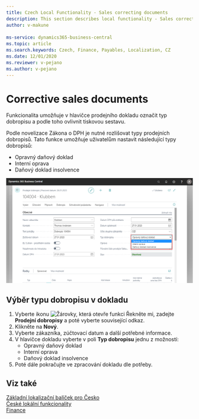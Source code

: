 ```yaml
---
title: Czech Local Functionality - Sales correcting documents 
description: This section describes local functionality - Sales correcting documents.
author: v-makune

ms-service: dynamics365-business-central
ms.topic: article
ms.search.keywords: Czech, Finance, Payables, Localization, CZ
ms.date: 12/01/2020
ms.reviewer: v-pejano
ms.author: v-pejano
---
```



# Corrective sales documents
Funkcionalita umožňuje v hlavičce prodejního dokladu označit typ dobropisu a podle toho ovlivnit tiskovou sestavu.

Podle novelizace Zákona o DPH je nutné rozlišovat typy prodejních dobropisů. Tato funkce umožňuje uživatelům nastavit následující typy dobropisů:

- Opravný daňový doklad
- Interní oprava
- Daňový doklad insolvence

![Opravné prodejní doklady](Media/sales-correcting-documents.png)

## Výběr typu dobropisu v dokladu
1. Vyberte ikonu ![Žárovky, která otevře funkci Řekněte mi](../../media/ui-search/search_small.png "Řekněte mi, co chcete dělat"), zadejte **Prodejní dobropisy** a poté vyberte související odkaz.
2. Klikněte na **Nový**.
3. Vyberte zákazníka, zúčtovací datum a další potřebné informace.
3. V hlavičce dokladu vyberte v poli **Typ dobropisu** jednu z možností:
    - Opravný daňový doklad
    - Interní oprava
    - Daňový doklad insolvence
4. Poté dále pokračujte ve zpracování dokladu dle potřeby.


## Viz také

[Základní lokalizační balíček pro Česko](ui-extensions-core-localization-pack-cz.md)  
[České lokální funkcionality](czech-local-functionality.md)  
[Finance](../../finance.md)  

